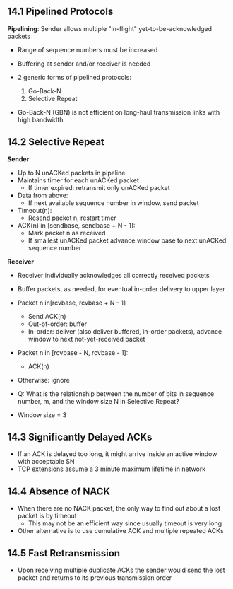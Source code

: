 ## 14.1 Pipelined Protocols
**Pipelining**: Sender allows multiple "in-flight" yet-to-be-acknowledged packets
- Range of sequence numbers must be increased
- Buffering at sender and/or receiver is needed
- 2 generic forms of pipelined protocols:
	1. Go-Back-N
	2. Selective Repeat

- Go-Back-N (GBN) is not efficient on long-haul transmission links with high bandwidth

## 14.2 Selective Repeat
**Sender**
- Up to N unACKed packets in pipeline
- Maintains timer for each unACKed packet
	- If timer expired: retransmit only unACKed packet
- Data from above:
	- If next available sequence number in window, send packet
- Timeout(n):
	- Resend packet n, restart timer
- ACK(n) in \[sendbase, sendbase + N - 1]:
	- Mark packet n as received
	- If smallest unACKed packet advance window base to next unACKed sequence number

**Receiver**
- Receiver individually acknowledges all correctly received packets
- Buffer packets, as needed, for eventual in-order delivery to upper layer
- Packet n in\[rcvbase, rcvbase + N - 1]
	- Send ACK(n)
	- Out-of-order: buffer
	- In-order: deliver (also deliver buffered, in-order packets), advance window to next not-yet-received packet
- Packet n in \[rcvbase - N, rcvbase - 1]:
	- ACK(n)
- Otherwise: ignore

- Q: What is the relationship between the number of bits in sequence number, m, and the window size N in Selective Repeat?
- Window size = 3
## 14.3 Significantly Delayed ACKs
- If an ACK is delayed too long, it might arrive inside an active window with acceptable SN
- TCP extensions assume a 3 minute maximum lifetime in network

## 14.4 Absence of NACK
- When there are no NACK packet, the only way to find out about a lost packet is by timeout
	- This may not be an efficient way since usually timeout is very long
- Other alternative is to use cumulative ACK and multiple repeated ACKs

## 14.5 Fast Retransmission
- Upon receiving multiple duplicate ACKs the sender would send the lost packet and returns to its previous transmission order